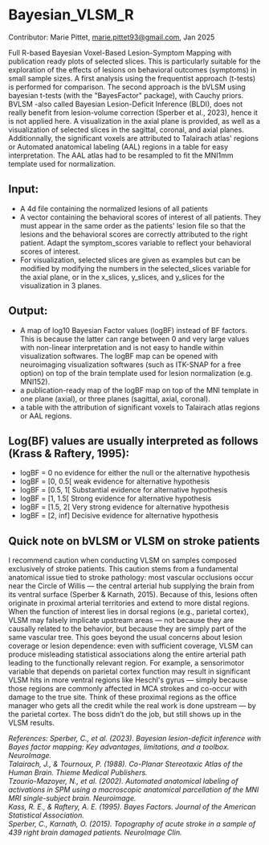 # Bayesian_VLSM_R
Contributor: Marie Pittet, marie.pittet93@gmail.com, Jan 2025

Full R-based Bayesian Voxel-Based Lesion-Symptom Mapping with publication ready plots of selected slices. This is particularly suitable for the exploration of the effects of lesions on behavioral outcomes (symptoms) in small sample sizes. 
A first analysis using the frequentist approach (t-tests) is performed for comparison. The second approach is the bVLSM using bayesian t-tests (with the "BayesFactor" package), with Cauchy priors. BVLSM -also called Bayesian Lesion-Deficit Inference (BLDI), does not really benefit from lesion-volume correction (Sperber et al., 2023), hence it is not applied here. A visualization in the axial plane is provided, as well as a visualization of selected slices in the sagittal, coronal, and axial planes. Additionnally, the significant voxels are attributed to Talairach atlas' regions or Automated anatomical labeling (AAL) regions in a table for easy interpretation. The AAL atlas had to be resampled to fit the MNI1mm template used for normalization.

## Input: 
- A 4d file containing the normalized lesions of all patients
- A vector containing the behavioral scores of interest of all patients. They must appear in the same order as the patients' lesion file so that the lesions and the behavioral scores are correctly attributed to the right patient. Adapt the symptom_scores variable to reflect your behavioral scores of interest.
- For visualization, selected slices are given as examples but can be modified by modifying the numbers in the selected_slices variable for the axial plane, or in the x_slices, y_slices, and y_slices for the visualization in 3 planes. 

## Output:
- A map of log10 Bayesian Factor values (logBF) instead of BF factors. This is because the latter can range between 0 and very large values with non-linear interpretation and is not easy to handle within visualization softwares. The logBF map can be opened with neuroimaging visualization softwares (such as ITK-SNAP for a free option) on top of the brain template used for lesion normalization (e.g. MNI152).
- a publication-ready map of the logBF map on top of the MNI template in one plane (axial), or three planes (sagittal, axial, coronal).
- a table with the attribution of significant voxels to Talairach atlas regions or AAL regions.

 
 
 ## Log(BF) values are usually interpreted as follows (Krass & Raftery, 1995):
- logBF = 0                no evidence for either the null or the alternative hypothesis
- logBF = [0, 0.5[         weak evidence for alternative hypothesis
- logBF = [0.5, 1[         Substantial evidence for alternative hypothesis
- logBF = [1, 1.5[         Strong evidence for alternative hypothesis
- logBF = [1.5, 2[         Very strong evidence for alternative hypothesis
- logBF = [2, inf]         Decisive evidence for alternative hypothesis

 ## Quick note on bVLSM or VLSM on stroke patients
I recommend caution when conducting VLSM on samples composed exclusively of stroke patients. This caution stems from a fundamental anatomical issue tied to stroke pathology: most vascular occlusions occur near the Circle of Willis — the central arterial hub supplying the brain from its ventral surface (Sperber & Karnath, 2015).
Because of this, lesions often originate in proximal arterial territories and extend to more distal regions. When the function of interest lies in dorsal regions (e.g., parietal cortex), VLSM may falsely implicate upstream areas — not because they are causally related to the behavior, but because they are simply part of the same vascular tree.
This goes beyond the usual concerns about lesion coverage or lesion dependence: even with sufficient coverage, VLSM can produce misleading statistical associations along the entire arterial path leading to the functionally relevant region.
For example, a sensorimotor variable that depends on parietal cortex function may result in significant VLSM hits in more ventral regions like Heschl's gyrus — simply because those regions are commonly affected in MCA strokes and co-occur with damage to the true site.
Think of these proximal regions as the office manager who gets all the credit while the real work is done upstream — by the parietal cortex. The boss didn’t do the job, but still shows up in the VLSM results.



_References:
Sperber, C., et al. (2023). Bayesian lesion-deficit inference with Bayes factor mapping: Key advantages, limitations, and a toolbox. NeuroImage. \
Talairach, J., & Tournoux, P. (1988). Co-Planar Stereotaxic Atlas of the Human Brain. Thieme Medical Publishers.\
Tzourio-Mazoyer, N., et al. (2002). Automated anatomical labeling of activations in SPM using a macroscopic anatomical parcellation of the MNI MRI single-subject brain. Neuroimage.\
Kass, R. E., & Raftery, A. E. (1995). Bayes Factors. Journal of the American Statistical Association.\
Sperber, C., Karnath, O. (2015). Topography of acute stroke in a sample of 439 right brain damaged patients. NeuroImage Clin._
